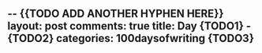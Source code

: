 -- {{TODO ADD ANOTHER HYPHEN HERE}}
layout: post
comments: true
title: Day {TODO1} - {TODO2}
categories: 100daysofwriting {TODO3}
---

